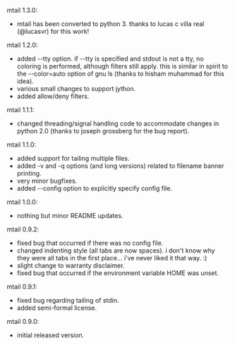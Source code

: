 mtail 1.3.0:
  * mtail has been converted to python 3. thanks to lucas c villa real
    (@lucasvr) for this work!

mtail 1.2.0:
  * added --tty option. if --tty is specified and stdout is not a tty,
    no coloring is performed, although filters still apply. this is similar in
    spirit to the --color=auto option of gnu ls (thanks to hisham muhammad for
    this idea).
  * various small changes to support jython.
  * added allow/deny filters.

mtail 1.1.1:
  * changed threading/signal handling code to accommodate changes in
    python 2.0 (thanks to joseph grossberg for the bug report).

mtail 1.1.0:
  * added support for tailing multiple files.
  * added -v and -q options (and long versions) related to filename banner
    printing.
  * very minor bugfixes.
  * added --config option to explicitly specify config file.

mtail 1.0.0:
  * nothing but minor README updates.

mtail 0.9.2:
  * fixed bug that occurred if there was no config file.
  * changed indenting style (all tabs are now spaces). i don't know why they
    were all tabs in the first place... i've never liked it that way. :)
  * slight change to warranty disclaimer.
  * fixed bug that occurred if the environment variable HOME was unset.

mtail 0.9.1:
  * fixed bug regarding tailing of stdin.
  * added semi-formal license.

mtail 0.9.0:
  * initial released version.
